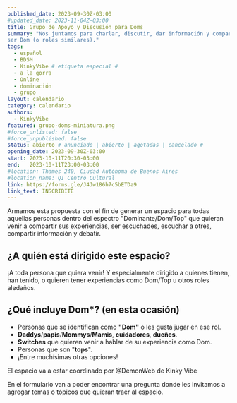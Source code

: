 ```yaml
---
published_date: 2023-09-30Z-03:00
#updated_date: 2023-11-04Z-03:00
title: Grupo de Apoyo y Discusión para Doms
summary: "Nos juntamos para charlar, discutir, dar información y compartir experiencias relacionadas a
ser Dom (o roles similares)."
tags:
  - español
  - BDSM
  - KinkyVibe # etiqueta especial #
  - a la gorra
  - Online
  - dominación
  - grupo
layout: calendario
category: calendario
authors:
  - KinkyVibe
featured: grupo-doms-miniatura.png
#force_unlisted: false
#force_unpublished: false
status: abierto # anunciado | abierto | agotadas | cancelado #
opening_date: 2023-09-30Z-03:00
start: 2023-10-11T20:30-03:00
end:   2023-10-11T23:00-03:00
#location: Thames 240, Ciudad Autónoma de Buenos Aires
#location_name: QI Centro Cultural
link: https://forms.gle/J4Jw186h7c5bETDa9
link_text: INSCRIBITE
---
```


Armamos esta propuesta con el fin de generar un espacio para todas aquellas personas dentro del espectro "Dominante/Dom/Top" que quieran venir a compartir sus experiencias, ser escuchades, escuchar a otres, compartir información y debatir.

## ¿A quién está dirigido este espacio?

¡A toda persona que quiera venir! Y especialmente dirigido a quienes tienen, han tenido, o quieren tener experiencias como Dom/Top u otros roles aledaños.

## ¿Qué incluye Dom\*? (en esta ocasión)

- Personas que se identifican como **"Dom"** o les gusta jugar en ese rol.
- **Daddys**/**papis**/**Mommys**/**Mamis**, **cuidadores**, **dueñes**.
- **Switches** que quieren venir a hablar de su experiencia como Dom.
- Personas que son "**tops**".
- ¡Entre muchísimas otras opciones!

El espacio va a estar coordinado por @DemonWeb de Kinky Vibe

En el formulario van a poder encontrar una pregunta donde les invitamos a agregar temas o tópicos que quieran traer al espacio.
